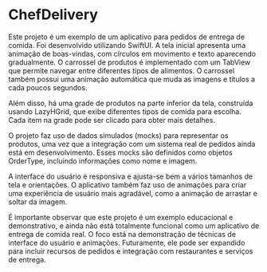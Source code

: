 # ChefDelivery
Este projeto é um exemplo de um aplicativo para pedidos de entrega de comida. Foi desenvolvido utilizando SwiftUI. A tela inicial apresenta uma animação de boas-vindas, com círculos em movimento e texto aparecendo gradualmente. O carrossel de produtos é implementado com um TabView que permite navegar entre diferentes tipos de alimentos. O carrossel também possui uma animação automática que muda as imagens e títulos a cada poucos segundos.

Além disso, há uma grade de produtos na parte inferior da tela, construída usando LazyHGrid, que exibe diferentes tipos de comida para escolha. Cada item na grade pode ser clicado para obter mais detalhes.

O projeto faz uso de dados simulados (mocks) para representar os produtos, uma vez que a integração com um sistema real de pedidos ainda está em desenvolvimento. Esses mocks são definidos como objetos OrderType, incluindo informações como nome e imagem.

A interface do usuário é responsiva e ajusta-se bem a vários tamanhos de tela e orientações. O aplicativo também faz uso de animações para criar uma experiência de usuário mais agradável, como a animação de arrastar e soltar da imagem.

É importante observar que este projeto é um exemplo educacional e demonstrativo, e ainda não está totalmente funcional como um aplicativo de entrega de comida real. O foco está na demonstração de técnicas de interface do usuário e animações. Futuramente, ele pode ser expandido para incluir recursos de pedidos e integração com restaurantes e serviços de entrega.


